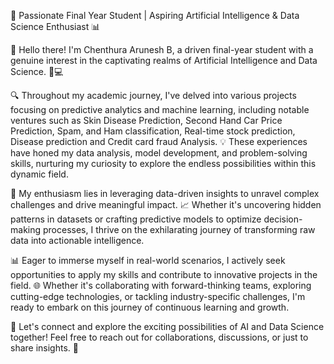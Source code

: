 🚀 Passionate Final Year Student | Aspiring Artificial Intelligence & Data Science Enthusiast 📊

👋 Hello there! I'm Chenthura Arunesh B, a driven final-year student with a genuine interest in the captivating realms of Artificial Intelligence and Data Science. 🤖💻

🔍 Throughout my academic journey, I've delved into various projects focusing on predictive analytics and machine learning, including notable ventures such as Skin Disease Prediction,  Second Hand Car Price Prediction, Spam, and Ham classification, Real-time stock prediction, Disease prediction and Credit card fraud Analysis. 💡 These experiences have honed my data analysis, model development, and problem-solving skills, nurturing my curiosity to explore the endless possibilities within this dynamic field.

🔬 My enthusiasm lies in leveraging data-driven insights to unravel complex challenges and drive meaningful impact. 📈 Whether it's uncovering hidden patterns in datasets or crafting predictive models to optimize decision-making processes, I thrive on the exhilarating journey of transforming raw data into actionable intelligence.

📊 Eager to immerse myself in real-world scenarios, I actively seek opportunities to apply my skills and contribute to innovative projects in the field. 🌐 Whether it's collaborating with forward-thinking teams, exploring cutting-edge technologies, or tackling industry-specific challenges, I'm ready to embark on this journey of continuous learning and growth.

🌟 Let's connect and explore the exciting possibilities of AI and Data Science together! Feel free to reach out for collaborations, discussions, or just to share insights. 🚀
